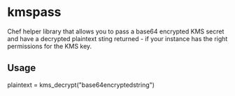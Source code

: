 # kmspass

Chef helper library that allows you to pass a base64 encrypted KMS secret and have a decrypted plaintext sting returned - if your instance has the right permissions for the KMS key.

## Usage


plaintext = kms_decrypt("base64encryptedstring") 
